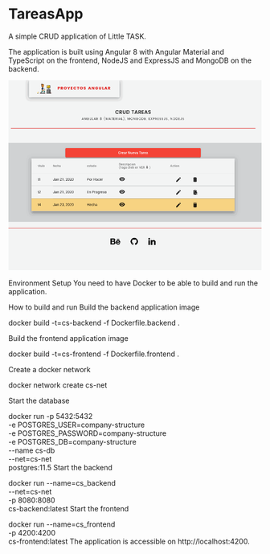 # TareasApp

A simple CRUD application of Little TASK.

The application is built using Angular 8 with Angular Material and TypeScript on the frontend, NodeJS and ExpressJS and MongoDB on the backend.

![](showcase/showcas_tareas.gif)

Environment Setup
You need to have Docker to be able to build and run the application.

How to build and run
Build the backend application image

docker build -t=cs-backend -f Dockerfile.backend .

Build the frontend application image

docker build -t=cs-frontend -f Dockerfile.frontend .

Create a docker network

docker network create cs-net

Start the database

docker run -p 5432:5432 \
  -e POSTGRES_USER=company-structure \
  -e POSTGRES_PASSWORD=company-structure \
  -e POSTGRES_DB=company-structure \
  --name cs-db \
  --net=cs-net \
  postgres:11.5
Start the backend

docker run --name=cs_backend \
     --net=cs-net \
     -p 8080:8080 \
     cs-backend:latest
Start the frontend

docker run --name=cs_frontend \
     -p 4200:4200 \
     cs-frontend:latest
The application is accessible on http://localhost:4200.
